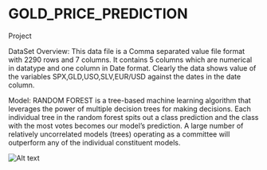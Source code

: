 # GOLD_PRICE_PREDICTION
Project

DataSet Overview: This data file is a Comma separated value file format with 2290 rows and 7 columns. It contains 5 columns which are numerical in datatype and one column in Date format. Clearly the data shows value of the variables SPX,GLD,USO,SLV,EUR/USD against the dates in the date column.

Model: RANDOM FOREST  is a tree-based machine learning algorithm that leverages the power of multiple decision trees for making decisions. Each individual tree in the random forest spits out a class prediction and the class with the most votes becomes our model’s prediction. A large number of relatively uncorrelated models (trees) operating as a committee will outperform any of the individual constituent models.

<img src="https://www.google.com/url?sa=i&url=https%3A%2F%2Fwww.tibco.com%2Freference-center%2Fwhat-is-a-random-forest&psig=AOvVaw2qESGFYy_puiKNm6ICvXk4&ust=1683127716991000&source=images&cd=vfe&ved=0CBEQjRxqFwoTCKiptr751v4CFQAAAAAdAAAAABAE" alt="Alt text" title="Optional title">
